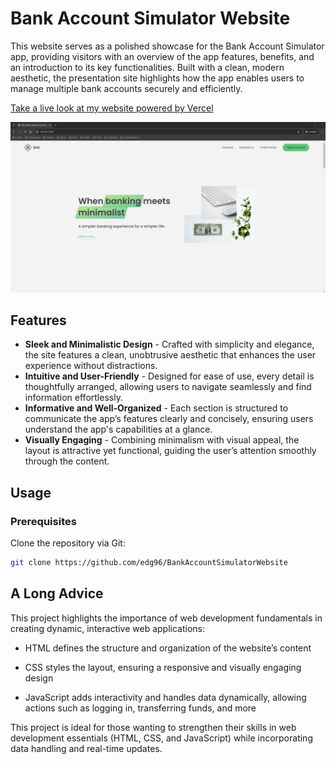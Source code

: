 # Bank Account Simulator Website

This website serves as a polished showcase for the Bank Account Simulator app, providing visitors with an overview of the app features, benefits, and an introduction to its key functionalities. Built with a clean, modern aesthetic, the presentation site highlights how the app enables users to manage multiple bank accounts securely and efficiently.

[Take a live look at my website powered by Vercel](https://bank-account-simulator-website.vercel.app/)

<img src="./images/screen.png" />

## Features

- **Sleek and Minimalistic Design** - Crafted with simplicity and elegance, the site features a clean, unobtrusive aesthetic that enhances the user experience without distractions.
- **Intuitive and User-Friendly** - Designed for ease of use, every detail is thoughtfully arranged, allowing users to navigate seamlessly and find information effortlessly.
- **Informative and Well-Organized** - Each section is structured to communicate the app’s features clearly and concisely, ensuring users understand the app's capabilities at a glance.
- **Visually Engaging** - Combining minimalism with visual appeal, the layout is attractive yet functional, guiding the user’s attention smoothly through the content.

## Usage

### Prerequisites

Clone the repository via Git:

```bash
git clone https://github.com/edg96/BankAccountSimulatorWebsite
```

## A Long Advice

This project highlights the importance of web development fundamentals in creating dynamic, interactive web applications:

- HTML defines the structure and organization of the website’s content

- CSS styles the layout, ensuring a responsive and visually engaging design

- JavaScript adds interactivity and handles data dynamically, allowing actions such as logging in, transferring funds, and more

This project is ideal for those wanting to strengthen their skills in web development essentials (HTML, CSS, and JavaScript) while incorporating data handling and real-time updates.
